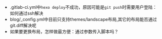 * .gitlab-ci.yml中`hexo deploy`不成功，原因可能是`git push`时需要用户登陆：如何通过ssh解决
* blog/_config.yml中目前只支持themes/landscape布局,其它的布局能否通过git.diff解决呢
* 如果要更换布局，怎样做最方便：通过参数传入脚本吗？